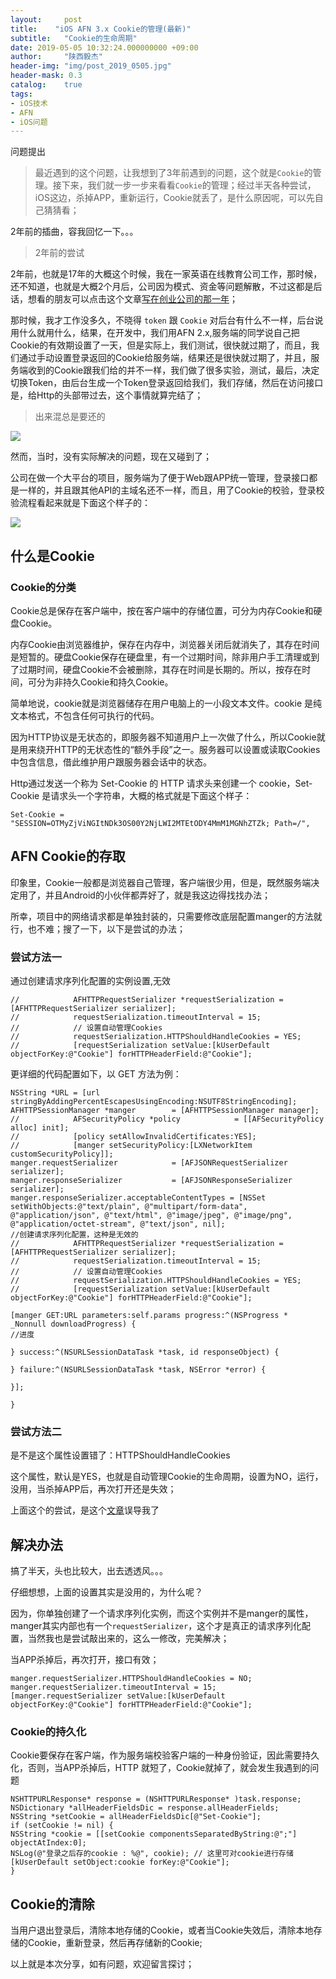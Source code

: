 ```yaml
---
layout:     post
title:    "iOS AFN 3.x Cookie的管理(最新)"
subtitle:   "Cookie的生命周期"
date: 2019-05-05 10:32:24.000000000 +09:00
author:     "陕西毅杰"
header-img: "img/post_2019_0505.jpg"
header-mask: 0.3
catalog:    true
tags:
- iOS技术
- AFN
- iOS问题
---
```


问题提出

> 最近遇到的这个问题，让我想到了3年前遇到的问题，这个就是`Cookie`的管理。接下来，我们就一步一步来看看`Cookie`的管理；经过半天各种尝试，iOS这边，杀掉APP，重新运行，Cookie就丢了，是什么原因呢，可以先自己猜猜看；

2年前的插曲，容我回忆一下。。。

> 2年前的尝试

2年前，也就是17年的大概这个时候，我在一家英语在线教育公司工作，那时候，还不知道，也就是大概2个月后，公司因为模式、资金等问题解散，不过这都是后话，想看的朋友可以点击这个文章[写在创业公司的那一年](https://yizibi.github.io/2017/06/10/%E5%86%99%E5%9C%A8%E5%88%9B%E4%B8%9A%E5%85%AC%E5%8F%B8%E7%9A%84%E9%82%A3%E4%B8%80%E5%B9%B4/)；

那时候，我才工作没多久，不晓得 `token` 跟 `Cookie` 对后台有什么不一样，后台说用什么就用什么，结果，在开发中，我们用AFN 2.x,服务端的同学说自己把Cookie的有效期设置了一天，但是实际上，我们测试，很快就过期了，而且，我们通过手动设置登录返回的Cookie给服务端，结果还是很快就过期了，并且，服务端收到的Cookie跟我们给的并不一样，我们做了很多实验，测试，最后，决定切换Token，由后台生成一个Token登录返回给我们，我们存储，然后在访问接口是，给Http的头部带过去，这个事情就算完结了；

> 出来混总是要还的

![](http://yizhibi.6chemical.com/1556265063.png?imageMogr2/thumbnail/!70p)

然而，当时，没有实际解决的问题，现在又碰到了；

公司在做一个大平台的项目，服务端为了便于Web跟APP统一管理，登录接口都是一样的，并且跟其他API的主域名还不一样，而且，用了Cookie的校验，登录校验流程看起来就是下面这个样子的：

![](http://yizhibi.6chemical.com/1556265929.png?imageMogr2/thumbnail/!70p)


## 什么是Cookie

### Cookie的分类

Cookie总是保存在客户端中，按在客户端中的存储位置，可分为内存Cookie和硬盘Cookie。

内存Cookie由浏览器维护，保存在内存中，浏览器关闭后就消失了，其存在时间是短暂的。硬盘Cookie保存在硬盘里，有一个过期时间，除非用户手工清理或到了过期时间，硬盘Cookie不会被删除，其存在时间是长期的。所以，按存在时间，可分为非持久Cookie和持久Cookie。

简单地说，cookie就是浏览器储存在用户电脑上的一小段文本文件。cookie 是纯文本格式，不包含任何可执行的代码。

因为HTTP协议是无状态的，即服务器不知道用户上一次做了什么，所以Cookie就是用来绕开HTTP的无状态性的“额外手段”之一。服务器可以设置或读取Cookies中包含信息，借此维护用户跟服务器会话中的状态。

Http通过发送一个称为 Set-Cookie 的 HTTP 请求头来创建一个 cookie，Set-Cookie 是请求头一个字符串，大概的格式就是下面这个样子：

```
Set-Cookie = "SESSION=OTMyZjViNGItNDk3OS00Y2NjLWI2MTEtODY4MmM1MGNhZTZk; Path=/",
```


## AFN Cookie的存取

印象里，Cookie一般都是浏览器自己管理，客户端很少用，但是，既然服务端决定用了，并且Android的小伙伴都弄好了，就是我这边得找找办法；

所幸，项目中的网络请求都是单独封装的，只需要修改底层配置manger的方法就行，也不难；搜了一下，以下是尝试的办法；

### 尝试方法一

通过创建请求序列化配置的实例设置,无效

```
//            AFHTTPRequestSerializer *requestSerialization = [AFHTTPRequestSerializer serializer];
//            requestSerialization.timeoutInterval = 15;
//            // 设置自动管理Cookies
//            requestSerialization.HTTPShouldHandleCookies = YES;
//            [requestSerialization setValue:[kUserDefault objectForKey:@"Cookie"] forHTTPHeaderField:@"Cookie"];

```
更详细的代码配置如下，以 GET 方法为例：

```
NSString *URL = [url stringByAddingPercentEscapesUsingEncoding:NSUTF8StringEncoding];
AFHTTPSessionManager *manger        = [AFHTTPSessionManager manager];
//            AFSecurityPolicy *policy            = [[AFSecurityPolicy alloc] init];
//            [policy setAllowInvalidCertificates:YES];
//            [manger setSecurityPolicy:[LXNetworkItem customSecurityPolicy]];
manger.requestSerializer            = [AFJSONRequestSerializer serializer];
manger.responseSerializer           = [AFJSONResponseSerializer serializer];
manger.responseSerializer.acceptableContentTypes = [NSSet setWithObjects:@"text/plain", @"multipart/form-data", @"application/json", @"text/html", @"image/jpeg", @"image/png", @"application/octet-stream", @"text/json", nil];
//创建请求序列化配置，这种是无效的
//            AFHTTPRequestSerializer *requestSerialization = [AFHTTPRequestSerializer serializer];
//            requestSerialization.timeoutInterval = 15;
//            // 设置自动管理Cookies
//            requestSerialization.HTTPShouldHandleCookies = YES;
//            [requestSerialization setValue:[kUserDefault objectForKey:@"Cookie"] forHTTPHeaderField:@"Cookie"];

[manger GET:URL parameters:self.params progress:^(NSProgress * _Nonnull downloadProgress) {
//进度

} success:^(NSURLSessionDataTask *task, id responseObject) {

} failure:^(NSURLSessionDataTask *task, NSError *error) {

}];

}
```

### 尝试方法二

是不是这个属性设置错了：HTTPShouldHandleCookies

这个属性，默认是YES，也就是自动管理Cookie的生命周期，设置为NO，运行，没用，当杀掉APP后，再次打开还是失效；

上面这个的尝试，是这个[文章](https://www.jianshu.com/p/f61834025588)误导我了

## 解决办法

搞了半天，头也比较大，出去透透风。。。

仔细想想，上面的设置其实是没用的，为什么呢？

因为，你单独创建了一个请求序列化实例，而这个实例并不是manger的属性，manger其实内部也有一个`requestSerializer`，这个才是真正的请求序列化配置，当然我也是尝试敲出来的，这么一修改，完美解决；

当APP杀掉后，再次打开，接口有效；

```
manger.requestSerializer.HTTPShouldHandleCookies = NO;
manger.requestSerializer.timeoutInterval = 15;
[manger.requestSerializer setValue:[kUserDefault objectForKey:@"Cookie"] forHTTPHeaderField:@"Cookie"];
```

### Cookie的持久化

Cookie要保存在客户端，作为服务端校验客户端的一种身份验证，因此需要持久化，否则，当APP杀掉后，HTTP 就短了，Cookie就掉了，就会发生我遇到的问题

```
NSHTTPURLResponse* response = (NSHTTPURLResponse* )task.response;
NSDictionary *allHeaderFieldsDic = response.allHeaderFields;
NSString *setCookie = allHeaderFieldsDic[@"Set-Cookie"];
if (setCookie != nil) {
NSString *cookie = [[setCookie componentsSeparatedByString:@";"] objectAtIndex:0];
NSLog(@"登录之后存的cookie : %@", cookie); // 这里可对cookie进行存储
[kUserDefault setObject:cookie forKey:@"Cookie"];
}
```

## Cookie的清除

当用户退出登录后，清除本地存储的Cookie，或者当Cookie失效后，清除本地存储的Cookie，重新登录，然后再存储新的Cookie;

以上就是本次分享，如有问题，欢迎留言探讨；
